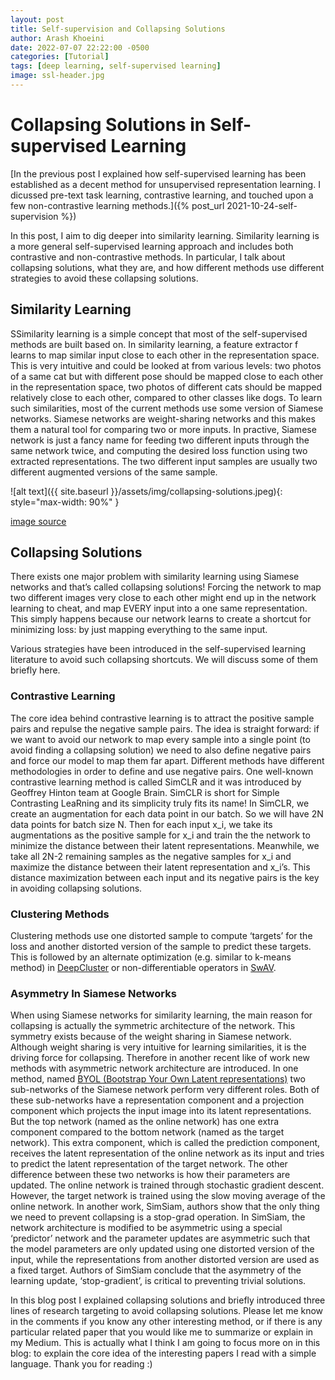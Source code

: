 ```yaml
---
layout: post
title: Self-supervision and Collapsing Solutions
author: Arash Khoeini
date: 2022-07-07 22:22:00 -0500
categories: [Tutorial]
tags: [deep learning, self-supervised learning]
image: ssl-header.jpg
---
```



# Collapsing Solutions in Self-supervised Learning

[In the previous post I explained how self-supervised learning has been established as a decent method for unsupervised representation learning. I dicussed pre-text task learning, contrastive learning, and touched upon a few non-contrastive learning methods.]({% post_url 2021-10-24-self-supervision %})

In this post, I aim to dig deeper into similarity learning. Similarity learning is a more general self-supervised learning approach and includes both contrastive and non-contrastive methods. In particular, I talk about collapsing solutions, what they are, and how different methods use different strategies to avoid these collapsing solutions.

## Similarity Learning

SSimilarity learning is a simple concept that most of the self-supervised methods are built based on. In similarity learning, a feature extractor f learns to map similar input close to each other in the representation space. This is very intuitive and could be looked at from various levels: two photos of a same cat but with different pose should be mapped close to each other in the representation space, two photos of different cats should be mapped relatively close to each other, compared to other classes like dogs. To learn such similarities, most of the current methods use some version of Siamese networks. Siamese networks are weight-sharing networks and this makes them a natural tool for comparing two or more inputs. In practive, Siamese network is just a fancy name for feeding two different inputs through the same network twice, and computing the desired loss function using two extracted representations. The two different input samples are usually two different augmented versions of the same sample.

![alt text]({{ site.baseurl }}/assets/img/collapsing-solutions.jpeg){: style="max-width: 90%" } 

[image source](https://scitechdaily.com/covid-19-has-triggered-a-global-financial-crisis-and-called-into-question-the-us-dollars-hegemony-whats-next/)

## Collapsing Solutions
There exists one major problem with similarity learning using Siamese networks and that’s called collapsing solutions! Forcing the network to map two different images very close to each other might end up in the network learning to cheat, and map EVERY input into a one same representation. This simply happens because our network learns to create a shortcut for minimizing loss: by just mapping everything to the same input.

Various strategies have been introduced in the self-supervised learning literature to avoid such collapsing shortcuts. We will discuss some of them briefly here.

### Contrastive Learning
The core idea behind contrastive learning is to attract the positive sample pairs and repulse the negative sample pairs. The idea is straight forward: if we want to avoid our network to map every sample into a single point (to avoid finding a collapsing solution) we need to also define negative pairs and force our model to map them far apart. Different methods have different methodologies in order to define and use negative pairs. One well-known contrastive learning method is called SimCLR and it was introduced by Geoffrey Hinton team at Google Brain. SimCLR is short for Simple Contrasting LeaRning and its simplicity truly fits its name! In SimCLR, we create an augmentation for each data point in our batch. So we will have 2N data points for batch size N. Then for each input x_i, we take its augmentations as the positive sample for x_i and train the the network to minimize the distance between their latent representations. Meanwhile, we take all 2N-2 remaining samples as the negative samples for x_i and maximize the distance between their latent representation and x_i’s. This distance maximization between each input and its negative pairs is the key in avoiding collapsing solutions.

### Clustering Methods
Clustering methods use one distorted sample to compute ‘targets’ for the loss and another distorted version of the sample to predict these targets. This is followed by an alternate optimization (e.g. similar to k-means method) in [DeepCluster](https://arxiv.org/pdf/1807.05520.pdf) or non-differentiable operators in [SwAV](https://arxiv.org/pdf/2006.09882.pdf).

### Asymmetry In Siamese Networks
When using Siamese networks for similarity learning, the main reason for collapsing is actually the symmetric architecture of the network. This symmetry exists because of the weight sharing in Siamese network. Although weight sharing is very intuitive for learning similarities, it is the driving force for collapsing. Therefore in another recent like of work new methods with asymmetric network architecture are introduced. In one method, named [BYOL (Bootstrap Your Own Latent representations)](https://arxiv.org/pdf/2006.07733.pdf) two sub-networks of the Siamese network perform very different roles. Both of these sub-networks have a representation component and a projection component which projects the input image into its latent representations. But the top network (named as the online network) has one extra component compared to the bottom network (named as the target network). This extra component, which is called the prediction component, receives the latent representation of the online network as its input and tries to predict the latent representation of the target network. The other difference between these two networks is how their parameters are updated. The online network is trained through stochastic gradient descent. However, the target network is trained using the slow moving average of the online network. In another work, SimSiam, authors show that the only thing we need to prevent collapsing is a stop-grad operation. In SimSiam, the network architecture is modified to be asymmetric using a special ‘predictor’ network and the parameter updates are asymmetric such that the model parameters are only updated using one distorted version of the input, while the representations from another distorted version are used as a fixed target. Authors of SimSiam conclude that the asymmetry of the learning update, ‘stop-gradient’, is critical to preventing trivial solutions.

In this blog post I explained collapsing solutions and briefly introduced three lines of research targeting to avoid collapsing solutions. Please let me know in the comments if you know any other interesting method, or if there is any particular related paper that you would like me to summarize or explain in my Medium. This is actually what I think I am going to focus more on in this blog: to explain the core idea of the interesting papers I read with a simple language. Thank you for reading :)

